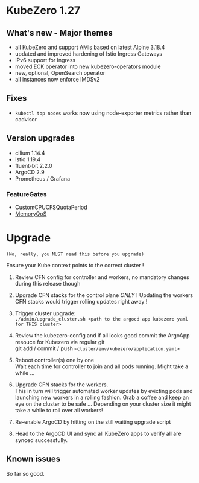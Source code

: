 # KubeZero 1.27

## What's new - Major themes
- all KubeZero and support AMIs based on latest Alpine 3.18.4
- updated and improved hardening of Istio Ingress Gateways
- IPv6 support for Ingress
- moved ECK operator into new kubezero-operators module
- new, optional, OpenSearch operator
- all instances now enforce IMDSv2

## Fixes
- `kubectl top nodes` works now using node-exporter metrics rather than cadvisor

## Version upgrades
- cilium 1.14.4
- istio 1.19.4
- fluent-bit 2.2.0
- ArgoCD 2.9
- Prometheus / Grafana

### FeatureGates
- CustomCPUCFSQuotaPeriod
- [MemoryQoS](https://kubernetes.io/blog/2023/05/05/qos-memory-resources/)

# Upgrade
`(No, really, you MUST read this before you upgrade)`

Ensure your Kube context points to the correct cluster !

1. Review CFN config for controller and workers, no mandatory changes during this release though

2. Upgrade CFN stacks for the control plane *ONLY* !
  Updating the workers CFN stacks would trigger rolling updates right away !

3. Trigger cluster upgrade:  
  `./admin/upgrade_cluster.sh <path to the argocd app kubezero yaml for THIS cluster>`

4. Review the kubezero-config and if all looks good commit the ArgoApp resouce for Kubezero via regular git  
  git add / commit / push `<cluster/env/kubezero/application.yaml>`  

5. Reboot controller(s) one by one  
Wait each time for controller to join and all pods running.
Might take a while ...

6. Upgrade CFN stacks for the workers.  
  This in turn will trigger automated worker updates by evicting pods and launching new workers in a rolling fashion.
  Grab a coffee and keep an eye on the cluster to be safe ...
  Depending on your cluster size it might take a while to roll over all workers!

7. Re-enable ArgoCD by hitting <return> on the still waiting upgrade script 

8. Head to the ArgoCD UI and sync all KubeZero apps to verify all are synced successfully.


## Known issues
So far so good.
